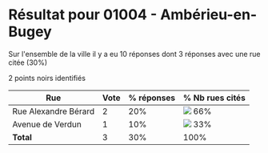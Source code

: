 # Résultat pour 01004 - Ambérieu-en-Bugey

Sur l'ensemble de la ville il y a eu 10 réponses dont 3 réponses avec une rue citée (30%)

2 points noirs identifiés

| Rue | Vote | % réponses | % Nb rues cités|
|-----|------|------------|----------------|
| Rue Alexandre Bérard | 2 | 20% | <img src="../../img/bar_66.gif" />&nbsp;66%|
| Avenue de Verdun | 1 | 10% | <img src="../../img/bar_33.gif" />&nbsp;33%|
| **Total** | 3 | 30% | 100%|
